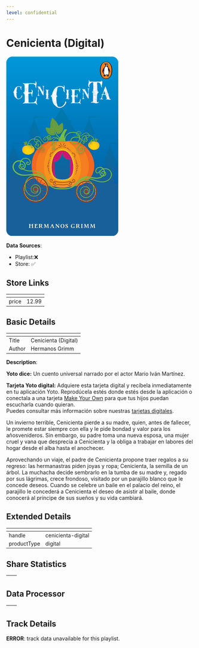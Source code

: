```yaml
---
level: confidential
---
```

# Cenicienta (Digital)

![card_[6hMon].png](../../img/cards/card_[6hMon].png)

**Data Sources**: 

- Playlist:❌
- Store: ✅


## Store Links

| <!-- --> | <!-- --> |
| - | - |
| price | 12.99 |


## Basic Details

| <!-- --> | <!-- --> |
| - | - |
| Title | Cenicienta (Digital) |
| Author | Hermanos Grimm |

**Description**:

**Yoto dice:** Un cuento universal narrado por el actor Mario Iván Martínez.

**Tarjeta Yoto digital:** Adquiere esta tarjeta digital y recíbela inmediatamente en tu aplicación Yoto. Reprodúcela estés donde estés desde la aplicación o conectala a una tarjeta [Make Your Own](https://ca.yotoplay.com/pages/myo) para que tus hijos puedan escucharla cuando quieran.  
Puedes consultar más información sobre nuestras [tarjetas digitales](https://ca.yotoplay.com/blogs/yoto-journal/what-are-digital-yoto-cards).

Un invierno terrible, Cenicienta pierde a su madre, quien, antes de fallecer, le promete estar siempre con ella y le pide bondad y valor para los añosvenideros. Sin embargo, su padre toma una nueva esposa, una mujer cruel y vana que desprecia a Cenicienta y la obliga a trabajar en labores del hogar desde el alba hasta el anochecer.

Aprovechando un viaje, el padre de Cenicienta propone traer regalos a su regreso: las hermanastras piden joyas y ropa; Cenicienta, la semilla de un árbol. La muchacha decide sembrarlo en la tumba de su madre y, regado por sus lágrimas, crece frondoso, visitado por un parajillo blanco que le concede deseos. Cuando se celebre un baile en el palacio del reino, el parajillo le concederá a Cenicienta el deseo de asistir al baile, donde conocerá al príncipe de sus sueños y su vida cambiará.


## Extended Details

| <!-- --> | <!-- --> |
| - | - |
| handle | cenicienta-digital |
| productType | digital |


## Share Statistics

| <!-- --> | <!-- --> |
| - | - |


## Data Processor

| <!-- --> | <!-- --> |
| - | - |


## Track Details

**ERROR**: track data unavailable for this playlist.
